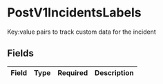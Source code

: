 # PostV1IncidentsLabels

Key:value pairs to track custom data for the incident


## Fields

| Field       | Type        | Required    | Description |
| ----------- | ----------- | ----------- | ----------- |